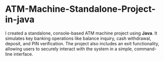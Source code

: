 # ATM-Machine-Standalone-Project-in-java
I created a standalone, console-based ATM machine project using **Java**. It simulates key banking operations like balance inquiry, cash withdrawal, deposit, and PIN verification. The project also includes an exit functionality, allowing users to securely interact with the system in a simple, command-line interface.
